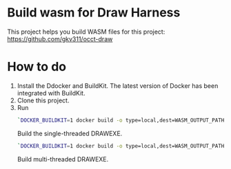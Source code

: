 # Build wasm for Draw Harness

This project helps you build WASM files for this project:
https://github.com/gkv311/occt-draw

# How to do
1. Install the Ddocker and BuildKit. The latest version of Docker has been integrated with BuildKit.
2. Clone this project.
3. Run
    ~~~~~ bash
    `DOCKER_BUILDKIT=1 docker build -o type=local,dest=WASM_OUTPUT_PATH .` 
    ~~~~~
    Build the single-threaded DRAWEXE.
    ~~~~~ bash
    `DOCKER_BUILDKIT=1 docker build -o type=local,dest=WASM_OUTPUT_PATH --build-arg pthread=-pthread .` 
    ~~~~~
    Build multi-threaded DRAWEXE.